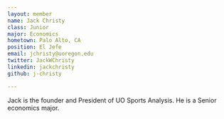 ```yaml
---
layout: member
name: Jack Christy
class: Junior
major: Economics
hometown: Palo Alto, CA
position: El Jefe
email: jchristy@uoregon.edu
twitter: JackWChristy
linkedin: jackchristy
github: j-christy

---
```

Jack is the founder and President of UO Sports Analysis. He is a Senior economics major.
